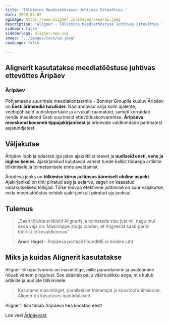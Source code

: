 ```yaml
---
title: 'Tõlkimine Meediatööstuse Juhtivas Ettevõttes '
date: 2020-04-02
ogImage: https://www.aligner.io/images/case/ap.jpeg
description: 'Aligner - Tõlkimine Meediatööstuse Juhtivas Ettevõttes '
sidebar: false
sidebarlogo: aligner-new.svg
image: "../images/case/ap.jpeg"
caseLogo: false

---
```

## Alignerit kasutatakse meediatööstuse juhtivas ettevõttes Äripäev

### Äripäev

Põhjamaade suurimale meediakontsernile - Bonnier Groupile kuuluv Äripäev on **Eesti ärimeedia turuliider.** Nad annavad välja kolm ajalehte, veebipõhiseid uudisteportaale ja arvukalt raamatuid, samuti korraldab nende meeskond Eesti suurimaid ettevõtluskonverentse. **Äripäeva meeskond koosneb tippajakirjanikest** ja erinevate valdkondade parimatest asjatundjatest.

## Väljakutse

Äripäev loob ja edastab iga päev ajakriitilist teavet ja **uudiseid eesti, vene ja inglise keeles**. Ajakirjanikud kulutavad vahest tunde kallist tööaega artiklite tõlkimisele ja toimetamisele enne avaldamist.

Äripäeva jaoks on **tõlkimise kiirus ja täpsus äärmiselt oluline aspekt**. Ajakirjanikel on tihti piiratud aeg ja eelarve, sageli on kaasatud vabakutselised tõlkijad. Tõlke töövoo efektiivne juhtimine on suur väljakutse, mida meediatööstus eeldab ajakirjanikult piiratud aja jooksul.

## Tulemus

> „Saan tõlkida artikleid Aligneris ja toimetada sisu just nii, nagu mul seda vaja on. Masinõppe abiga loodan, et Alignerist saab parim tööriist tõlkevaldkonnas” 
>
> **Anari Hagel** - Äripäeva portaali FoundME.io endine juht 

## Miks ja kuidas Alignerit kasutatakse

Aligner tõlkepaltvormis on masintõlge, mille parandamine ja avaldamine nõuab vähem pingutusi. See säästab palju väärtuslikku aega, mis kulub artiklite ja uudiste tõlkimisele.

> Kasutame masintõlget, paralleelset toimetajat ja koostööfunktsioone. Aligner on kasutuses iganädalaselt.

Aligner'i tiim tänab Äripäeva hea koostöö eest!

Loe veel [Äripäevast](https://www.aripaev.ee/ "Aripaev").
